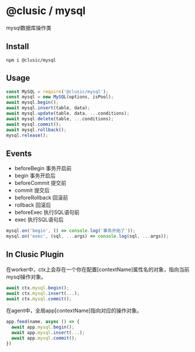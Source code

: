 # @clusic / mysql

mysql数据库操作类

## Install

```shell
npm i @clusic/mysql
```

## Usage

```javascript
const MySQL = require('@clusic/mysql');
const mysql = new MySQL(options, isPool);
await mysql.begin();
await mysql.insert(table, data);
await mysql.update(table, data, ...conditions);
await mysql.delete(table, ...conditions);
await mysql.commit();
await mysql.rollback();
mysql.release();
```

## Events

- beforeBegin 事务开启前
- begin 事务开启后
- beforeCommit 提交前
- commit 提交后
- beforeRollback 回滚前
- rollback 回滚后
- beforeExec 执行SQL语句前
- exec 执行SQL语句后

```javascript
mysql.on('begin', () => console.log('事务开始了'));
mysql.on('exec', (sql, ...args) => console.log(sql, ...args));
```

## In Clusic Plugin

在worker中，ctx上会存在一个你在配置[contextName]属性名的对象，指向当前mysql操作对象。

```javascript
await ctx.mysql.begin();
await ctx.mysql.insert(...);
await ctx.mysql.commit();
```

在agent中，全局app[contextName]指向对应的操作对象。

```javascript
app.feed(name, async () => {
  await app.mysql.begin();
  await app.mysql.insert(...);
  await app.mysql.commit();
})
```